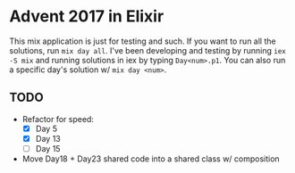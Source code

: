 # Advent 2017 in Elixir

This mix application is just for testing and such. If you want to run all the
solutions, run `mix day all`. I've been developing and testing by running `iex
-S mix` and running solutions in iex by typing `Day<num>.p1`. You
can also run a specific day's solution w/ `mix day <num>`.

## TODO

- Refactor for speed:
  - [X] Day 5
  - [X] Day 13
  - [ ] Day 15
- Move Day18 + Day23 shared code into a shared class w/ composition
